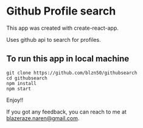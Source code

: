 # Github Profile search

This app was created with create-react-app.

Uses github api to search for profiles.

## To run this app in local machine

```
git clone https://github.com/blzn50/githubsearch
cd githubsearch
npm install
npm start
```

Enjoy!!

If you got any feedback, you can reach to me at [blazeraze.naren@gmail.com](mailto:blazeraze.naren@gmail.com).
